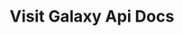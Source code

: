 ---
title: Visit Galaxy Api Docs

language_tabs:
  - shell
  - javascript

toc_footers:
  - <a href='https://help.citybreak.com/'>Citybreak Support</a> 
  - <a href='https://github.com/tripit/slate'>Documentation Powered by Slate</a>
  - <a href='/galaxy-docs-v3'>Galaxy V3 Documentation</a>

includes:
  - intro
  - exampleworkflow
  - pointofsales
  - accommodation
  - activity
  - transport
  - availability-noplacementaccommodation
  - availability-accommodation
  - fuzzy-accommodation
  - availability-activity
  - availability-transport
  - promocode
  - content-filter
  - output-filter
  - content
  - basket
  - reservation
  - countrycode
  - errors
  - breakingchanges

search: true
---
